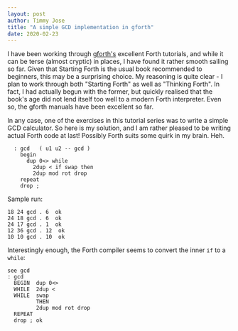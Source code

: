 ```yaml
---
layout: post
author: Timmy Jose
title: "A simple GCD implementation in gforth"
date: 2020-02-23
---
```


I have been working through [gforth's](http://www.complang.tuwien.ac.at/forth/gforth/Docs-html/Tutorial.html#Tutorial) excellent Forth tutorials, and while it can be terse (almost cryptic) in places, I have found it rather smooth sailing so far. 
Given that Starting Forth is the usual book recommended to beginners, this may be a surprising choice. My reasoning is quite clear - I plan to work through both 
"Starting Forth" as well as "Thinking Forth". In fact, I had actually begun with the former, but quickly realised that the book's age did not lend itself too well to a 
modern Forth interpreter. Even so, the gforth manuals have been excellent so far.

In any case, one of the exercises in this tutorial series was to write a simple GCD calculator. So here is my solution, and I am rather pleased to be writing actual Forth code at last! Possibly Forth suits some quirk in my brain. Heh.

```
  : gcd   ( u1 u2 -- gcd )  
    begin
      dup 0<> while
        2dup < if swap then
        2dup mod rot drop
    repeat
    drop ;

```

Sample run:

```
18 24 gcd . 6  ok
24 18 gcd . 6  ok
24 17 gcd . 1  ok
12 36 gcd . 12  ok
10 10 gcd . 10  ok

```

Interestingly enough, the Forth compiler seems to convert the inner `if` to a `while`:

```
see gcd
: gcd
  BEGIN  dup 0<>
  WHILE  2dup <
  WHILE  swap
         THEN
         2dup mod rot drop
  REPEAT
  drop ; ok
```